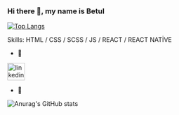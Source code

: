 ### Hi there 👋, my name is Betul

[![Top Langs](https://github-readme-stats.vercel.app/api/top-langs/?username=betuldemirr&layout=compact)](https://github.com/anuraghazra/github-readme-stats)


Skills: HTML / CSS / SCSS / JS / REACT / REACT NATİVE 

- 🔭 


[<img src='https://cdn.jsdelivr.net/npm/simple-icons@3.0.1/icons/linkedin.svg' alt='linkedin' height='40'>](https://www.linkedin.com/in/https://www.linkedin.com/in/betuldemirrr//)  

- 🔭 


![Anurag's GitHub stats](https://github-readme-stats.vercel.app/api?username=betuldemirr&show_icons=true&theme=radical)
<!--
**betuldemirr/betuldemirr** is a ✨ _special_ ✨ repository because its `README.md` (this file) appears on your GitHub profile.

Here are some ideas to get you started:

- 🔭 I’m currently working on ...
- 🌱 I’m currently learning ...
- 👯 I’m looking to collaborate on ...
- 🤔 I’m looking for help with ...
- 💬 Ask me about ...
- 📫 How to reach me: ...
- 😄 Pronouns: ...
- ⚡ Fun fact: ...
-->
